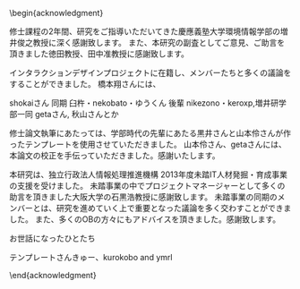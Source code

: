 \begin{acknowledgment}

修士課程の2年間、研究をご指導いただいてきた慶應義塾大学環境情報学部の増井俊之教授に深く感謝致します。
また、本研究の副査としてご意見、ご助言を頂きました徳田教授、田中准教授に感謝致します。

インタラクションデザインプロジェクトに在籍し、メンバーたちと多くの議論をすることができました。
橋本翔さんには、

shokaiさん
同期 臼杵・nekobato・ゆうくん
後輩 nikezono・keroxp,増井研学部一同
getaさん, 秋山さんとか

修士論文執筆にあたっては、学部時代の先輩にあたる黒井さんと山本伶さんが作ったテンプレートを使用させていただきました。
山本伶さん、getaさんには、本論文の校正を手伝っていただきました。感謝いたします。

本研究は、独立行政法人情報処理推進機構 2013年度未踏IT人材発掘・育成事業の支援を受けました。
未踏事業の中でプロジェクトマネージャーとして多くの助言を頂きました大阪大学の石黒浩教授に感謝致します。
未踏事業の同期のメンバーとは、研究を進めていく上で重要となった議論を多く交わすことができました。
また、多くのOBの方々にもアドバイスを頂きました。感謝致します。

お世話になったひとたち

テンプレートさんきゅー、kurokobo and ymrl

\end{acknowledgment}
